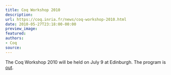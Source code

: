 ```yaml
---
title: Coq Workshop 2010
description:
url: https://coq.inria.fr/news/coq-workshop-2010.html
date: 2010-05-27T23:18:00-00:00
preview_image:
featured:
authors:
- Coq
source:
---
```



<p>The Coq Workshop 2010 will be held on July 9 at Edinburgh. The program is <a href="https://coq.inria.fr/coq-workshop/2010">out</a>.</p>

 
